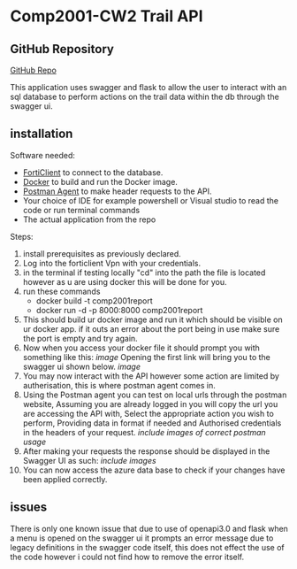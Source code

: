# Comp2001-CW2 Trail API

## GitHub Repository

[GitHub Repo](https://github.com/zacvenus/Comp2001-CW2)

This application uses swagger and flask to allow the user to interact with an sql database to perform actions on the trail data within the db through the swagger ui.

## installation

Software needed:
   - [FortiClient](https://www.fortinet.com/products/endpoint-security/forticlient) to connect to the database.  
   - [Docker](https://www.docker.com/) to build and run the Docker image.
   - [Postman Agent](https://www.postman.com/downloads/) to make header requests to the API.  
   - Your choice of IDE for example powershell or Visual studio to read the code or run terminal commands
   - The actual application from the repo

Steps:
1) install prerequisites as previously declared.
2) Log into the forticlient Vpn with your credentials.
3) in the terminal if testing locally "cd" into the path the file is located however as u are using docker this will be done for you.
4) run these commands 
    - docker build -t comp2001report
    - docker run -d -p 8000:8000 comp2001report
5) This should build ur docker image and run it which should be visible on ur docker app.
   if it outs an error about the port being in use make sure the port is empty and try again.
6) Now when you access your docker file it should prompt you with something like this:
 *image*
 Opening the first link will bring you to the swagger ui shown below.
 *image*
 7) You may now interact with the API however some action are limited by autherisation, this is where postman agent comes in.
 8) Using the Postman agent you can test on local urls through the postman website, Assuming you are already logged in you will copy 
    the url you are accessing the API with, Select the appropriate action you wish to perform, Providing data in format if needed 
    and Authorised credentials in the headers of your request.
    *include images of correct postman usage*
9) After making your requests the response should be displayed in the Swagger UI as such:
*include images*
10) You can now access the azure data base to check if your changes have been applied correctly.

## issues
There is only one known issue that due to use of openapi3.0 and flask when a menu is opened on the swagger ui it prompts an error message due to legacy definitions in the swagger code itself, this does not effect the use of the code however i could not find how to remove the error itself.